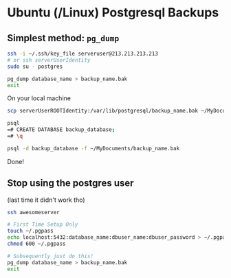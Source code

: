 # Ubuntu (/Linux) Postgresql Backups



## Simplest method: `pg_dump`

```bash
ssh -i ~/.ssh/key_file serveruser@213.213.213.213
# or ssh serverUserIdentity
sudo su - postgres

pg_dump database_name > backup_name.bak
exit
```

On your local machine

```bash
scp serverUserROOTIdentity:/var/lib/postgresql/backup_name.bak ~/MyDocuments/backup_name.bak

psql
=# CREATE DATABASE backup_database;
=# \q

psql -d backup_database -f ~/MyDocuments/backup_name.bak
```

Done!



## Stop using the postgres user

(last time it didn't work tho)

```bash
ssh awesomeserver

# First Time Setup Only
touch ~/.pgpass
echo localhost:5432:database_name:dbuser_name:dbuser_password > ~/.pgpass
chmod 600 ~/.pgpass

# Subsequently just do this!
pg_dump database_name > backup_name.bak
exit
```




